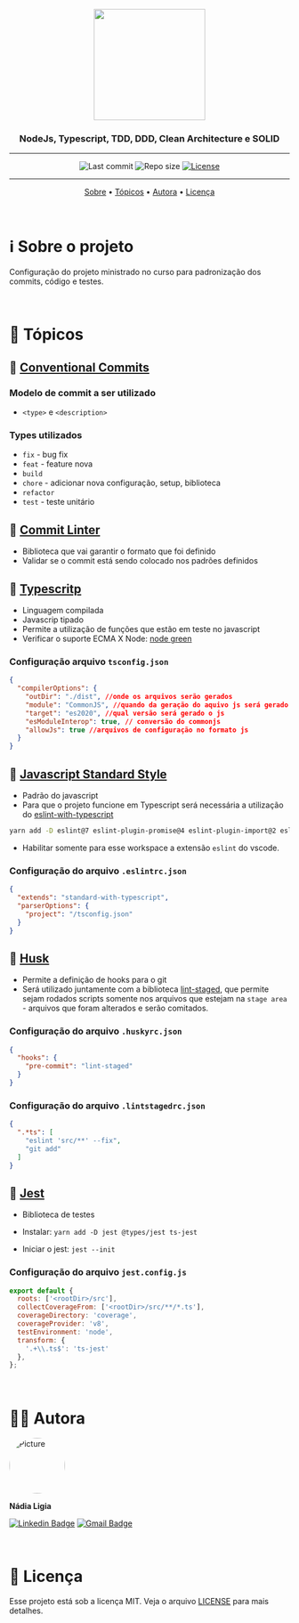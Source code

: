 <p align="center"><img src="../assets/logo.png" width=200></p>
<h3 align="center">NodeJs, Typescript, TDD, DDD, Clean Architecture e SOLID</h3>

---

<p align="center">
  <img alt="Last commit" src="https://img.shields.io/github/last-commit/nlnadialigia/udemy" />

  <img alt="Repo size" src="https://img.shields.io/github/repo-size/nlnadialigia/udemy"/>
   
  <a href="./license.md">
  <img alt="License" src="https://img.shields.io/badge/License-MIT-informational"/>
  </a>
</p>

---

<p align="center">
  <a href="#-information_source-sobre-a-aula">Sobre</a> •
  <a href="#-open_file_folder-tópicos">Tópicos</a> • 
  <a href="#-woman_office_worker-autora">Autora</a> • 
  <a href="#-pencil-licença">Licença</a>
</p>
<br>

# ℹ️ Sobre o projeto 

Configuração do projeto ministrado no curso para padronização dos commits, código e testes.

<br>

# 📂 Tópicos

## 📌 [Conventional Commits](https://www.conventionalcommits.org/en/v1.0.0/)

### Modelo de commit a ser utilizado

- `<type>` e `<description>`

### Types utilizados

- `fix` - bug fix
- `feat` - feature nova
- `build`
- `chore` - adicionar nova configuração, setup, biblioteca
- `refactor`
- `test` - teste unitário

## 📌 [Commit Linter](https://www.npmjs.com/package/git-commit-msg-linter)

- Biblioteca que vai garantir o formato que foi definido
- Validar se o commit está sendo colocado nos padrões definidos

## 📌 [Typescritp](https://www.typescriptlang.org)

- Linguagem compilada
- Javascrip tipado
- Permite a utilização de funções que estão em teste no javascript
- Verificar o suporte ECMA X Node: [node green](https://node.green)

### Configuração arquivo `tsconfig.json`
```json
{
  "compilerOptions": {
    "outDir": "./dist", //onde os arquivos serão gerados
    "module": "CommonJS", //quando da geração do aquivo js será gerado na versão que os browsers entendem
    "target": "es2020", //qual versão será gerado o js
    "esModuleInterop": true, // conversão do commonjs
    "allowJs": true //arquivos de configuração no formato js
  }
}
```

## 📌 [Javascript Standard Style](https://standardjs.com)

- Padrão do javascript
- Para que o projeto funcione em Typescript será necessária a utilização do [eslint-with-typescript](https://github.com/standard/eslint-config-standard-with-typescript)
```bash
yarn add -D eslint@7 eslint-plugin-promise@4 eslint-plugin-import@2 eslint-plugin-node@11 @typescript-eslint/eslint-plugin@4 eslint-config-standard-with-typescript
```
- Habilitar somente para esse workspace a extensão `eslint` do vscode.

### Configuração do arquivo `.eslintrc.json`

```json
{
  "extends": "standard-with-typescript",
  "parserOptions": {
    "project": "/tsconfig.json"
  }
}
```

## 📌 [Husk](https://www.npmjs.com/package/husky)

- Permite a definição de hooks para o git
- Será utilizado juntamente com a biblioteca [lint-staged](https://github.com/okonet/lint-staged), que permite sejam rodados scripts somente nos arquivos que estejam na `stage area` - arquivos que foram alterados e serão comitados.

### Configuração do arquivo `.huskyrc.json`

```json
{
  "hooks": {
    "pre-commit": "lint-staged"
  }
}
```

### Configuração do arquivo `.lintstagedrc.json`

```json
{
  ".*ts": [
    "eslint 'src/**' --fix",
    "git add"
  ]
}
```

## 📌 [Jest](https://jestjs.io)

- Biblioteca de testes

- Instalar: `yarn add -D jest @types/jest ts-jest`

- Iniciar o jest: `jest --init`

### Configuração do arquivo `jest.config.js`
```js
export default {
  roots: ['<rootDir>/src'],
  collectCoverageFrom: ['<rootDir>/src/**/*.ts'],
  coverageDirectory: 'coverage',
  coverageProvider: 'v8',
  testEnvironment: 'node',
  transform: {
    '.+\\.ts$': 'ts-jest'
  },
};
```
<br>

# 👩‍💼 Autora

 <img style="border-radius: 50%;" src="../assets/picture.jpg" width="100px;" alt="Picture"/>
 <p><b>Nádia Ligia</b></p>

 [![Linkedin Badge](https://img.shields.io/badge/-nlnadialigia-blueviolet?style=flat&logo=Linkedin&logoColor=white&link=https://www.linkedin.com/in/nlnadialigia/)](https://www.linkedin.com/in/nlnadialigia/) 
[![Gmail Badge](https://img.shields.io/badge/-nlnadialigia@gmail.com-blueviolet?style=flat&logo=Gmail&logoColor=white&link=mailto:nlnadialigia@gmail.com)](mailto:nlnadialigia@gmail.com)

<br>

# 📝 Licença

Esse projeto está sob a licença MIT. Veja o arquivo [LICENSE](../LICENSE) para mais detalhes.
